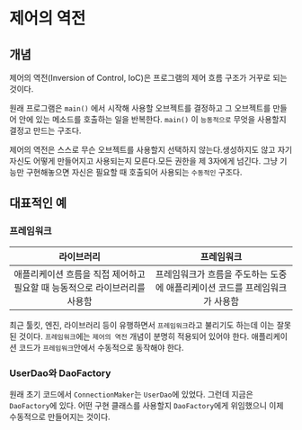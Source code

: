 # 제어의 역전

## 개념

제어의 역전\(Inversion of Control, IoC\)은 프로그램의 제어 흐름 구조가 거꾸로 되는 것이다.

원래 프로그램은 `main()` 에서 시작해 사용할 오브젝트를 결정하고 그 오브젝트를 만들어 안에 있는 메소드를 호출하는 일을 반복한다. `main()` 이 `능동적으로` 무엇을 사용할지 결정고 만드는 구조다.

제어의 역전은 스스로 무슨 오브젝트를 사용할지 선택하지 않는다.생성하지도 않고 자기 자신도 어떻게 만들어지고 사용되는지 모른다.모든 권한을 제 3자에게 넘긴다. 그냥 기능만 구현해놓으면 자신은 필요할 때 호출되어 사용되는 `수동적인` 구조다.

## 대표적인 예

### 프레임워크

| 라이브러리 | 프레임워크 |
| :---: | :---: |
| 애플리케이션 흐름을 직접 제어하고 필요할 때 능동적으로 라이브러리를 사용함 | 프레임워크가 흐름을 주도하는 도중에 애플리케이션 코드를 프레임워크가 사용함 |

최근 툴킷, 엔진, 라이브러리 등이 유행하면서 `프레임워크`라고 불리기도 하는데 이는 잘못된 것이다. `프레임워크`에는 `제어의 역전` 개념이 분명히 적용되어 있어야 한다. 애플리케이션 코드가 `프레임워크`안에서 수동적으로 동작해야 한다.

### UserDao와 DaoFactory

원래 초기 코드에서 `ConnectionMaker`는 `UserDao`에 있었다. 그런데 지금은 `DaoFactory`에 있다. 어떤 구현 클래스를 사용할지 `DaoFactory`에게 위임했으니 이제 수동적으로 만들어지는 것이다.

